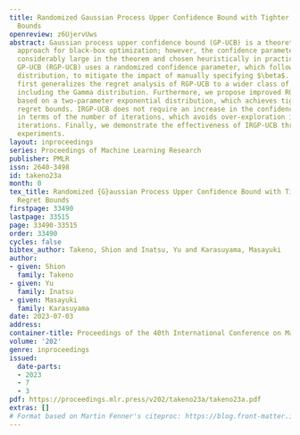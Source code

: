```yaml
---
title: Randomized Gaussian Process Upper Confidence Bound with Tighter Bayesian Regret
  Bounds
openreview: z6UjervUws
abstract: Gaussian process upper confidence bound (GP-UCB) is a theoretically promising
  approach for black-box optimization; however, the confidence parameter $\beta$ is
  considerably large in the theorem and chosen heuristically in practice. Then, randomized
  GP-UCB (RGP-UCB) uses a randomized confidence parameter, which follows the Gamma
  distribution, to mitigate the impact of manually specifying $\beta$. This study
  first generalizes the regret analysis of RGP-UCB to a wider class of distributions,
  including the Gamma distribution. Furthermore, we propose improved RGP-UCB (IRGP-UCB)
  based on a two-parameter exponential distribution, which achieves tighter Bayesian
  regret bounds. IRGP-UCB does not require an increase in the confidence parameter
  in terms of the number of iterations, which avoids over-exploration in the later
  iterations. Finally, we demonstrate the effectiveness of IRGP-UCB through extensive
  experiments.
layout: inproceedings
series: Proceedings of Machine Learning Research
publisher: PMLR
issn: 2640-3498
id: takeno23a
month: 0
tex_title: Randomized {G}aussian Process Upper Confidence Bound with Tighter {B}ayesian
  Regret Bounds
firstpage: 33490
lastpage: 33515
page: 33490-33515
order: 33490
cycles: false
bibtex_author: Takeno, Shion and Inatsu, Yu and Karasuyama, Masayuki
author:
- given: Shion
  family: Takeno
- given: Yu
  family: Inatsu
- given: Masayuki
  family: Karasuyama
date: 2023-07-03
address: 
container-title: Proceedings of the 40th International Conference on Machine Learning
volume: '202'
genre: inproceedings
issued:
  date-parts:
  - 2023
  - 7
  - 3
pdf: https://proceedings.mlr.press/v202/takeno23a/takeno23a.pdf
extras: []
# Format based on Martin Fenner's citeproc: https://blog.front-matter.io/posts/citeproc-yaml-for-bibliographies/
---
```

